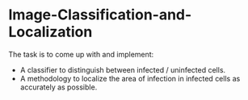 # Image-Classification-and-Localization

The task is to come up with and implement:

 * A classifier to distinguish between infected / uninfected cells.
 * A methodology to localize the area of infection in infected cells as accurately as possible.

